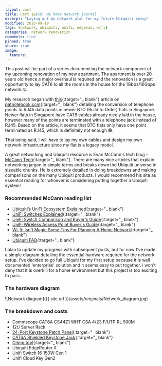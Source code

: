 ```yaml
---
layout: post
title: Part 1&#58; My home network journal
excerpt: "Laying out my network plan for my future Ubiquiti setup"
modified: 2020-09-19
tags: [network, ubiquiti, unifi, edgemax, wifi]
categories: network renovation
comments: true
pinned: true
share: true
image:
  feature:
---
```


This post will be part of a series documenting the network component of my upcoming renovation of my new apartment. The apartment is over 20 years old hence a major overhaul is required and the renovation is a great opportunity to lay CAT6 to all the rooms in the house for the 1Gbps/10Gbps network 🤓.

My research began with [this](https://www.patnotebook.com/bto-networking-singapore/){:target="_ blank"} article on [patnotebook.com](https://patnotebook.com){:target="_ blank"} detailing the conversion of telephone points to RJ45 data points in newer BTO (Build to Order) flats in Singapore. Newer flats in Singapore have CAT6 cables already nicely laid in the house, however many of the points are terminated with a telephone jack instead of RJ45. Based on the article, it seems that BTO flats only have one point terminated as RJ45, which is definitely not enough 😁.

That being said, I will have to lay my own cables and design my own network infrastructure since my flat is a legacy model.

A great networking and Ubiquiti resource is Evan McCann's tech blog - [McCann Tech](https://evanmccann.net/){:target="_ blank"}. There are many nice articles that explain networking jargon in simple terms and breaks down the Ubiquiti universe in sizeable chunks. He is extremely detailed in doing breakdowns and making comparisons on the many Ubiquiti products. I would recommend his site as essential reading for whoever is considering putting together a Ubiquiti system!

### Recommended McCann reading list

* [Ubiquiti’s UniFi Ecosystem Explained](https://evanmccann.net/blog/unifi-ecosystem-overview){:target="_ blank"}
* [UniFi Switches Explained](https://evanmccann.net/blog/2020/6/unifi-switches-explained){:target="_ blank"}
* [UniFi Switch Comparison and Buyer's Guide](https://evanmccann.net/blog/2020/6/unifi-switches-buyers-guide){:target="_ blank"}
* [UniFi Wireless Access Point Buyer's Guide](https://evanmccann.net/blog/unifi-ap-breakdown){:target="_ blank"}
* [Wi-fi&#58; Isn't Magic Some Tips For Planning A Home Network](https://evanmccann.net/blog/home-network-tips){:target="_ blank"}
* [Ubiquiti FAQ](https://evanmccann.net/blog/2020/6/ubiquiti-faq){:target="_ blank"}

I plan to update my progress with subsequent posts, but for now I've made a simple diagram detailing the essential hardware required for the network setup. I've decided to go full Ubiquiti for my first setup because it is well documented 'enterprise' solution and it seems easy to put together. I won't deny that it is overkill for a home environment but this project is too exciting to pass.

### The hardware diagram

![Network diagram]({{ site.url }}/assets/originals/Network_diagram.jpg)

### The breakdown and costs

* Commscope CAT6A CS44Z1 WHT C6A 4/23 F/UTP RL 500M
* 12U Server Rack
* [24-Port Keystone Patch Panel](https://www.amazon.com/dp/B0072JVT02/ref=emc_b_5_i){:target="_ blank"}
* [CAT6A Shielded Keystone Jack](https://www.amazon.com/Listed-Cable-Matters-Shielded-Keystone/dp/B00CLVAJCK/ref=sr_1_1_sspa?dchild=1&keywords=cat6a+shielded+keystone&qid=1603117867&sr=8-1-spons&psc=1&spLa=ZW5jcnlwdGVkUXVhbGlmaWVyPUExTkRGQjNVTjQ0NzBFJmVuY3J5cHRlZElkPUEwNTE2NDAwMjRWNkVCN1FBWVZPJmVuY3J5cHRlZEFkSWQ9QVVOT0wxRFNZUEJMNSZ3aWRnZXROYW1lPXNwX2F0ZiZhY3Rpb249Y2xpY2tSZWRpcmVjdCZkb05vdExvZ0NsaWNrPXRydWU=){:target="_ blank"}
* [Crimp tool](https://www.amazon.com/Cable-Matters-Crimp-Shielded-Keystone/dp/B074HLYJ4J/ref=pd_bxgy_2/142-1063064-5847132?_encoding=UTF8&pd_rd_i=B074HLYJ4J&pd_rd_r=d478e5fb-1a04-43ae-9e2c-8cd2b635284a&pd_rd_w=iPFhI&pd_rd_wg=EIqkr&pf_rd_p=ce6c479b-ef53-49a6-845b-bbbf35c28dd3&pf_rd_r=N3R06Y826ATAWEF8R2KP&psc=1&refRID=N3R06Y826ATAWEF8R2KP){:target="_ blank"}
* Ubiquiti EdgeRouter X
* Unifi Switch 16 150W Gen 1
* Unifi Cloud Key Gen2

